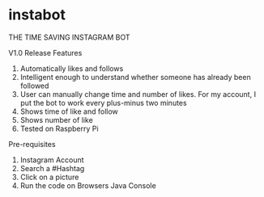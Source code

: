 # instabot
THE TIME SAVING INSTAGRAM BOT

V1.0 Release Features
1) Automatically likes and follows
2) Intelligent enough to understand whether someone has already been followed
3) User can manually change time and number of likes. For my account, I put the bot to work every plus-minus two minutes 
4) Shows time of like and follow
5) Shows number of like
6) Tested on Raspberry Pi

Pre-requisites
1) Instagram Account
2) Search a #Hashtag
3) Click on a picture
4) Run the code on Browsers Java Console
